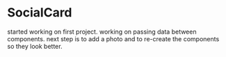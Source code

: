 # SocialCard

started working on first project.
working on passing data between components.
next step is to add a photo and to re-create the components so they look better.
